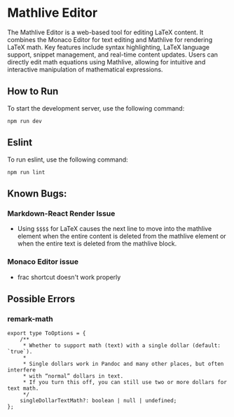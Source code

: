 # Mathlive Editor
The Mathlive Editor is a web-based tool for editing LaTeX content. It combines the Monaco Editor for text editing and Mathlive for rendering LaTeX math. Key features include syntax highlighting, LaTeX language support, snippet management, and real-time content updates. Users can directly edit math equations using Mathlive, allowing for intuitive and interactive manipulation of mathematical expressions.

## How to Run

To start the development server, use the following command:

```
npm run dev
```

## Eslint

To run eslint, use the following command:
```
npm run lint
```

## Known Bugs:
### Markdown-React Render Issue

* Using `$$$$` for LaTeX causes the next line to move into the mathlive element when the entire content is deleted from the mathlive element or when the entire text is deleted from the mathlive block.

### Monaco Editor issue
* frac shortcut doesn't work properly


## Possible Errors
### remark-math

```
export type ToOptions = {
    /**
     * Whether to support math (text) with a single dollar (default: `true`).
     *
     * Single dollars work in Pandoc and many other places, but often interfere
     * with “normal” dollars in text.
     * If you turn this off, you can still use two or more dollars for text math.
     */
    singleDollarTextMath?: boolean | null | undefined;
};
```
